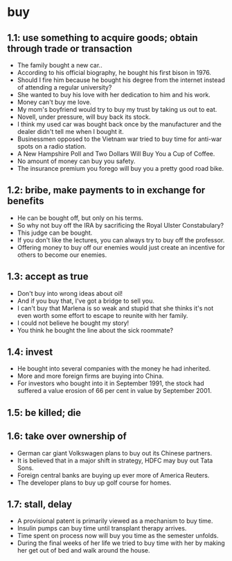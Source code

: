 # buy
## 1.1: use something to acquire goods; obtain through trade or transaction

  *  The family bought a new car..
  *  According to his official biography, he bought his first bison in 1976.
  *  Should I fire him because he bought his degree from the internet instead of attending a regular university?
  *  She wanted to buy his love with her dedication to him and his work.
  *  Money can't buy me love.
  *  My mom's boyfriend would try to buy my trust by taking us out to eat.
  *  Novell, under pressure, will buy back its stock.
  *  I think my used car was bought back once by the manufacturer and the dealer didn't tell me when I bought it.
  *  Businessmen opposed to the Vietnam war tried to buy time for anti-war spots on a radio station.
  *  A New Hampshire Poll and Two Dollars Will Buy You a Cup of Coffee.
  *  No amount of money can buy you safety.
  *  The insurance premium you forego will buy you a pretty good road bike.

## 1.2: bribe, make payments to in exchange for benefits

  *  He can be bought off, but only on his terms.
  *  So why not buy off the IRA by sacrificing the Royal Ulster Constabulary?
  *  This judge can be bought.
  *  If you don't like the lectures, you can always try to buy off the professor.
  *  Offering money to buy off our enemies would just create an incentive for others to become our enemies.

## 1.3: accept as true

  *  Don't buy into wrong ideas about oil!
  *  And if you buy that, I've got a bridge to sell you.
  *  I can't buy that Marlena is so weak and stupid that she thinks it's not even worth some effort to escape to reunite with her family.
  *  I could not believe he bought my story!
  *  You think he bought the line about the sick roommate?

## 1.4: invest

  *  He bought into several companies with the money he had inherited.
  *  More and more foreign firms are buying into China.
  *  For investors who bought into it in September 1991, the stock had suffered a value erosion of 66 per cent in value by September 2001.

## 1.5: be killed; die


## 1.6: take over ownership of

  *  German car giant Volkswagen plans to buy out its Chinese partners.
  *  It is believed that in a major shift in strategy, HDFC may buy out Tata Sons.
  *  Foreign central banks are buying up ever more of America Reuters.
  *  The developer plans to buy up golf course for homes.

## 1.7: stall, delay

  *  A provisional patent is primarily viewed as a mechanism to buy time.
  *  Insulin pumps can buy time until transplant therapy arrives.
  *  Time spent on process now will buy you time as the semester unfolds.
  *  During the final weeks of her life we tried to buy time with her by making her get out of bed and walk around the house.
